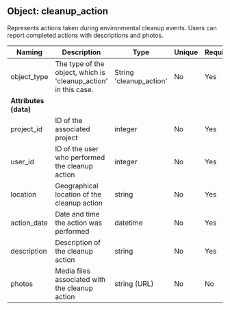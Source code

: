 ## Object: cleanup_action

Represents actions taken during environmental cleanup events. Users can report completed actions with descriptions and photos.

| Naming            | Description                                                        | Type                | Unique | Required |
|-------------------|--------------------------------------------------------------------|---------------------|--------|----------|
| object_type       | The type of the object, which is 'cleanup_action' in this case.    | String 'cleanup_action' | No   | Yes      |
| **Attributes (data)** |                                                             |                     |        |          |
| project_id        | ID of the associated project                                        | integer             | No     | Yes      |
| user_id           | ID of the user who performed the cleanup action                     | integer             | No     | Yes      |
| location          | Geographical location of the cleanup action                         | string              | No     | Yes      |
| action_date       | Date and time the action was performed                              | datetime            | No     | Yes      |
| description       | Description of the cleanup action                                  | string              | No     | Yes      |
| photos            | Media files associated with the cleanup action                     | string (URL)        | No     | No       |
